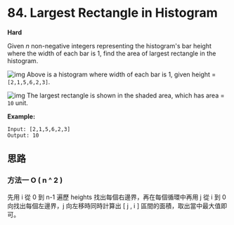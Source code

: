 # 84. Largest Rectangle in Histogram

**Hard**

Given *n*  non-negative integers representing the histogram's bar height where the  width of each bar is 1, find the area of largest rectangle in the  histogram.

 

![img](https://assets.leetcode.com/uploads/2018/10/12/histogram.png)
 Above is a histogram where width of each bar is 1, given height = `[2,1,5,6,2,3]`.

 

![img](https://assets.leetcode.com/uploads/2018/10/12/histogram_area.png)
 The largest rectangle is shown in the shaded area, which has area = `10` unit.

 

**Example:**

```
Input: [2,1,5,6,2,3]
Output: 10
```



## 思路

### 方法一  O ( n ^ 2 ) 

先用 i 從 0 到 n-1 遍歷 heights 找出每個右邊界，再在每個循環中再用 j 從 i 到 0 向找出每個左邊界，j 向左移時同時計算出 [ j , i ] 區間的面積，取出當中最大值即可。

